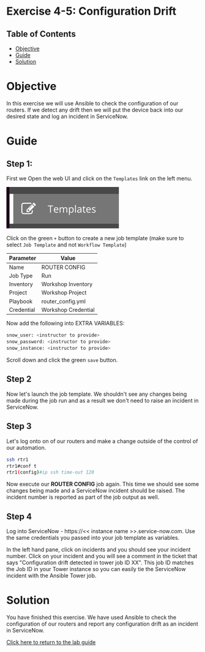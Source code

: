 # Exercise 4-5: Configuration Drift

## Table of Contents

- [Objective](#objective)
- [Guide](#guide)
- [Solution](#solution)

# Objective

In this exercise we will use Ansible to check the configuration of our routers. If we detect any drift then we will put the device back into our desired state and log an incident in ServiceNow.

# Guide

## Step 1:

First we Open the web UI and click on the `Templates` link on the left menu.

![templates link](images/templates.png)

Click on the green `+` button to create a new job template (make sure to select `Job Template` and not `Workflow Template`)

| Parameter | Value |
|---|---|
| Name  | ROUTER CONFIG  |
|  Job Type |  Run |
|  Inventory |  Workshop Inventory |
|  Project |  Workshop Project |
|  Playbook |  router_config.yml |
|  Credential |  Workshop Credential |

Now add the following into EXTRA VARIABLES:
```bash
snow_user: <instructor to provide>
snow_password: <instructor to provide> 
snow_instance: <instructor to provide>
```

Scroll down and click the green `save` button.


## Step 2

Now let's launch the job template. We shouldn't see any changes being made during the job run and as a result we don't need to raise an incident in ServiceNow.

## Step 3

Let's log onto on of our routers and make a change outside of the control of our automation. 

```bash
ssh rtr1
rtr1#conf t
rtr1(config)#ip ssh time-out 120
```

Now execute our **ROUTER CONFIG** job again. This time we should see some changes being made and a ServiceNow incident should be raised. The incident number is reported as part of the job output as well.

## Step 4

Log into ServiceNow - https://<< instance name >>.service-now.com. Use the same credentials you passed into your job template as variables.

In the left hand pane, click on incidents and you should see your incident number. Click on your incident and you will see a comment in the ticket that says "Configuration drift detected in tower job ID XX". This job ID matches the Job ID in your Tower instance so you can easily tie the ServiceNow incident with the Ansible Tower job.

# Solution
You have finished this exercise. We have used Ansible to check the configuration of our routers and report any configuration drift as an incident in ServiceNow.

[Click here to return to the lab guide](../README.md)
